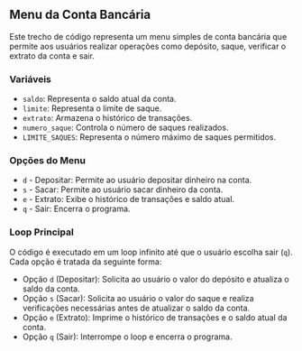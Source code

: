 ## Menu da Conta Bancária

Este trecho de código representa um menu simples de conta bancária que permite aos usuários realizar operações como depósito, saque, verificar o extrato da conta e sair.

### Variáveis

- `saldo`: Representa o saldo atual da conta.
- `limite`: Representa o limite de saque.
- `extrato`: Armazena o histórico de transações.
- `numero_saque`: Controla o número de saques realizados.
- `LIMITE_SAQUES`: Representa o número máximo de saques permitidos.

### Opções do Menu

- `d` - Depositar: Permite ao usuário depositar dinheiro na conta.
- `s` - Sacar: Permite ao usuário sacar dinheiro da conta.
- `e` - Extrato: Exibe o histórico de transações e saldo atual.
- `q` - Sair: Encerra o programa.

### Loop Principal

O código é executado em um loop infinito até que o usuário escolha sair (`q`). Cada opção é tratada da seguinte forma:

- Opção `d` (Depositar): Solicita ao usuário o valor do depósito e atualiza o saldo da conta.
- Opção `s` (Sacar): Solicita ao usuário o valor do saque e realiza verificações necessárias antes de atualizar o saldo da conta.
- Opção `e` (Extrato): Imprime o histórico de transações e o saldo atual da conta.
- Opção `q` (Sair): Interrompe o loop e encerra o programa.
